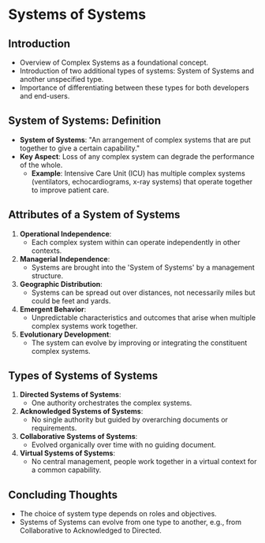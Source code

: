 # Systems of Systems

## Introduction
- Overview of Complex Systems as a foundational concept.
- Introduction of two additional types of systems: System of Systems and another unspecified type.
- Importance of differentiating between these types for both developers and end-users.

## System of Systems: Definition
- **System of Systems**: "An arrangement of complex systems that are put together to give a certain capability."
- **Key Aspect**: Loss of any complex system can degrade the performance of the whole.
    - **Example**: Intensive Care Unit (ICU) has multiple complex systems (ventilators, echocardiograms, x-ray systems) that operate together to improve patient care.

## Attributes of a System of Systems
1. **Operational Independence**:
    - Each complex system within can operate independently in other contexts.
2. **Managerial Independence**:
    - Systems are brought into the 'System of Systems' by a management structure.
3. **Geographic Distribution**:
    - Systems can be spread out over distances, not necessarily miles but could be feet and yards.
4. **Emergent Behavior**:
    - Unpredictable characteristics and outcomes that arise when multiple complex systems work together.
5. **Evolutionary Development**:
    - The system can evolve by improving or integrating the constituent complex systems.

## Types of Systems of Systems
1. **Directed Systems of Systems**:
    - One authority orchestrates the complex systems.
2. **Acknowledged Systems of Systems**:
    - No single authority but guided by overarching documents or requirements.
3. **Collaborative Systems of Systems**:
    - Evolved organically over time with no guiding document.
4. **Virtual Systems of Systems**:
    - No central management, people work together in a virtual context for a common capability.

## Concluding Thoughts
- The choice of system type depends on roles and objectives.
- Systems of Systems can evolve from one type to another, e.g., from Collaborative to Acknowledged to Directed.
